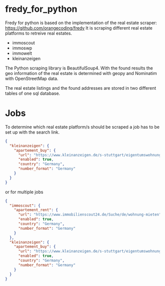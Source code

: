 # fredy_for_python

Fredy for python is based on the implementation of the real estate scraper: https://github.com/orangecoding/fredy
It is scraping different real estate platforms to retreive real estates.
- immoscout
- immoswp
- immowelt
- kleinanzeigen

The Python scraping library is BeautifulSoup4. With the found results the geo information of the real estate is determined with geopy and Nominatim with OpenStreetMap data.

The real estate listings and the found addresses are stored in two different tables of one sql database.

# Jobs
To determine which real estate platform/s should be scraped a job has to be set up with the search link.

```json
{
  "kleinanzeigen": {
    "apartement_buy": {
      "url": "https://www.kleinanzeigen.de/s-stuttgart/eigentumswohnung/k0l9280",
      "enabled": true,
      "country": "Germany",
      "number_format": "Germany"
    }
  }
}
```

or for multiple jobs

```json
{
  "immoscout": {
    "apartement_rent": {
      "url": "https://www.immobilienscout24.de/Suche/de/wohnung-mieten",
      "enabled": true,
      "country": "Germany",
      "number_format": "Germany"
    }
  },
  "kleinanzeigen": {
    "apartement_buy": {
      "url": "https://www.kleinanzeigen.de/s-stuttgart/eigentumswohnung/k0l9280",
      "enabled": true,
      "country": "Germany",
      "number_format": "Germany"
    }
  }
}
```
